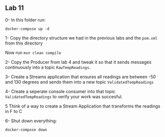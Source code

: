 ## Lab 11

0- In this folder run:

```
docker-compose up -d
```

1- Copy the directory structure we had in the previous labs and the `pom.xml` from this directory

Now run `mvn clean compile`

2- Copy the Producer from lab 4 and tweak it so that it sends messages continuously into a topic `RawTempReadings`.

3- Create a Streams application that ensures all readings are between -50 and 130 degrees and sends them into a new topic `ValidatedTempReadings`

4- Create a seperate console consumer into that topic `ValidatedTempReadings` to verify your work was succesful.

5 Think of a way to create a Stream Application that transforms the readings in F to C

6- Shut down everything:

```
docker-compose down
```

